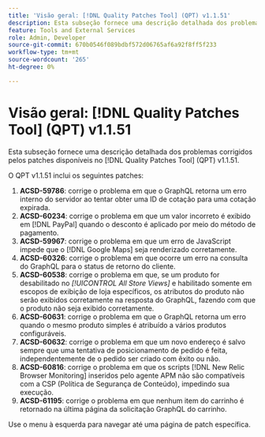 ```yaml
---
title: 'Visão geral: [!DNL Quality Patches Tool] (QPT) v1.1.51'
description: Esta subseção fornece uma descrição detalhada dos problemas corrigidos pelos patches disponíveis no [!DNL Quality Patches Tool] (QPT) v1.1.51.
feature: Tools and External Services
role: Admin, Developer
source-git-commit: 670b0546f089bdbf572d06765af6a92f8ff5f233
workflow-type: tm+mt
source-wordcount: '265'
ht-degree: 0%

---
```


# Visão geral: [!DNL Quality Patches Tool] (QPT) v1.1.51

Esta subseção fornece uma descrição detalhada dos problemas corrigidos pelos patches disponíveis no [!DNL Quality Patches Tool] (QPT) v1.1.51.

O QPT v1.1.51 inclui os seguintes patches:

1. **ACSD-59786**: corrige o problema em que o GraphQL retorna um erro interno do servidor ao tentar obter uma ID de cotação para uma cotação expirada.
1. **ACSD-60234**: corrige o problema em que um valor incorreto é exibido em [!DNL PayPal] quando o desconto é aplicado por meio do método de pagamento.
1. **ACSD-59967**: corrige o problema em que um erro de JavaScript impede que o [!DNL Google Maps] seja renderizado corretamente.
1. **ACSD-60326**: corrige o problema em que ocorre um erro na consulta do GraphQL para o status de retorno do cliente.
1. **ACSD-60538**: corrige o problema em que, se um produto for desabilitado no *[!UICONTROL All Store Views]* e habilitado somente em escopos de exibição de loja específicos, os atributos do produto não serão exibidos corretamente na resposta do GraphQL, fazendo com que o produto não seja exibido corretamente.
1. **ACSD-60631**: corrige o problema em que o GraphQL retorna um erro quando o mesmo produto simples é atribuído a vários produtos configuráveis.
1. **ACSD-60632**: corrige o problema em que um novo endereço é salvo sempre que uma tentativa de posicionamento de pedido é feita, independentemente de o pedido ser criado com êxito ou não.
1. **ACSD-60816**: corrige o problema em que os scripts [!DNL New Relic Browser Monitoring] inseridos pelo agente APM não são compatíveis com a CSP (Política de Segurança de Conteúdo), impedindo sua execução.
1. **ACSD-61195**: corrige o problema em que nenhum item do carrinho é retornado na última página da solicitação GraphQL do carrinho.

Use o menu à esquerda para navegar até uma página de patch específica.
